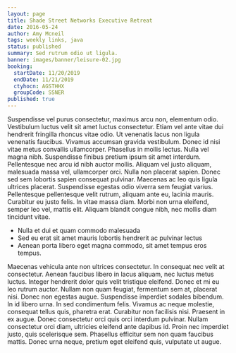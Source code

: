 ```yaml
---
layout: page
title: Shade Street Networks Executive Retreat
date: 2016-05-24
author: Amy Mcneil
tags: weekly links, java
status: published
summary: Sed rutrum odio ut ligula.
banner: images/banner/leisure-02.jpg
booking:
  startDate: 11/20/2019
  endDate: 11/21/2019
  ctyhocn: AGSTHHX
  groupCode: SSNER
published: true
---
```

Suspendisse vel purus consectetur, maximus arcu non, elementum odio. Vestibulum luctus velit sit amet luctus consectetur. Etiam vel ante vitae dui hendrerit fringilla rhoncus vitae odio. Ut venenatis lacus non ligula venenatis faucibus. Vivamus accumsan gravida vestibulum. Donec id nisi vitae metus convallis ullamcorper. Phasellus in mollis lectus. Nulla vel magna nibh. Suspendisse finibus pretium ipsum sit amet interdum. Pellentesque nec arcu id nibh auctor mollis.
Aliquam vel justo aliquam, malesuada massa vel, ullamcorper orci. Nulla non placerat sapien. Donec sed sem lobortis sapien consequat pulvinar. Maecenas ac leo quis ligula ultrices placerat. Suspendisse egestas odio viverra sem feugiat varius. Pellentesque pellentesque velit rutrum, aliquam ante eu, lacinia mauris. Curabitur eu justo felis. In vitae massa diam. Morbi non urna eleifend, semper leo vel, mattis elit. Aliquam blandit congue nibh, nec mollis diam tincidunt vitae.

* Nulla et dui et quam commodo malesuada
* Sed eu erat sit amet mauris lobortis hendrerit ac pulvinar lectus
* Aenean porta libero eget magna commodo, sit amet tempus eros tempus.

Maecenas vehicula ante non ultrices consectetur. In consequat nec velit at consectetur. Aenean faucibus libero in lacus aliquam, nec luctus metus luctus. Integer hendrerit dolor quis velit tristique eleifend. Donec et mi eu leo rutrum auctor. Nullam non quam feugiat, fermentum sem at, placerat nisi. Donec non egestas augue. Suspendisse imperdiet sodales bibendum. In id libero urna. In sed condimentum felis. Vivamus ac neque molestie, consequat tellus quis, pharetra erat.
Curabitur non facilisis nisi. Praesent in ex augue. Donec consectetur orci quis orci interdum pulvinar. Nullam consectetur orci diam, ultricies eleifend ante dapibus id. Proin nec imperdiet justo, quis scelerisque sem. Phasellus efficitur sem non quam faucibus mattis. Donec urna neque, pretium eget eleifend quis, vulputate ut augue.
